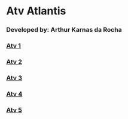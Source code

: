 # Atv Atlantis
### Developed by: Arthur Karnas da Rocha

### [Atv 1](https://github.com/Karnas01/Atv-Atlantis/tree/AtvI)<br/>
### [Atv 2](https://github.com/Karnas01/Atv-Atlantis/tree/AtvII)<br/>
### [Atv 3](https://github.com/Karnas01/Atv-Atlantis/tree/AtvIII)<br/>
### [Atv 4](https://github.com/Karnas01/Atv-Atlantis/tree/AtvIV)<br/>
### [Atv 5](https://github.com/Karnas01/Atv-Atlantis/tree/AtvV)<br/>

